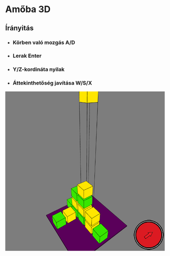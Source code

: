# Amőba 3D

## Írányitás
 * ### Körben való mozgás  A/D
 * ### Lerak  Enter
 * ### Y/Z-kordináta  nyilak
 * ### Áttekinthetőség javítása  W/S/X

![preview](https://github.com/omii623/amoba3d/blob/main/preview.png?raw=true)
